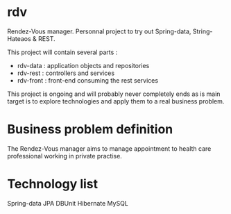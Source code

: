 rdv
===

Rendez-Vous manager. Personnal project to try out Spring-data, String-Hateaos & REST.

This project will contain several parts :

- rdv-data : application objects and repositories
- rdv-rest : controllers and services 
- rdv-front : front-end consuming the rest services

This project is ongoing and will probably never completely ends as is main target 
is to explore technologies and apply them to a real business problem.

Business problem definition
===

The Rendez-Vous manager aims to manage appointment to health care professional working in private practise.

Technology list
===
Spring-data
JPA
DBUnit
Hibernate
MySQL

